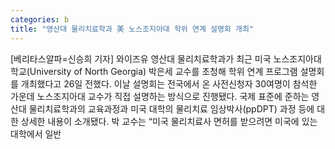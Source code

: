 ```yaml
---
categories: b
title: "영산대 물리치료학과 美 노스조지아대 학위 연계 설명회 개최"
---
```

[베리타스알파=신승희 기자] 와이즈유 영산대 물리치료학과가 최근 미국 노스조지아대학교(University of North Georgia) 박은세 교수를 초청해 학위 연계 프로그램 설명회를 개최했다고 26일 전했다. 이날 설명회는 전국에서 온 사전신청자 30여명이 참석한 가운데 노스조지아대 교수가 직접 설명하는 방식으로 진행됐다. 국제 표준에 준하는 영산대 물리치료학과의 교육과정과 미국 대학의 물리치료 임상박사(ppDPT) 과정 등에 대한 상세한 내용이 소개됐다. 박 교수는 “미국 물리치료사 면허를 받으려면 미국에 있는 대학에서 일반
